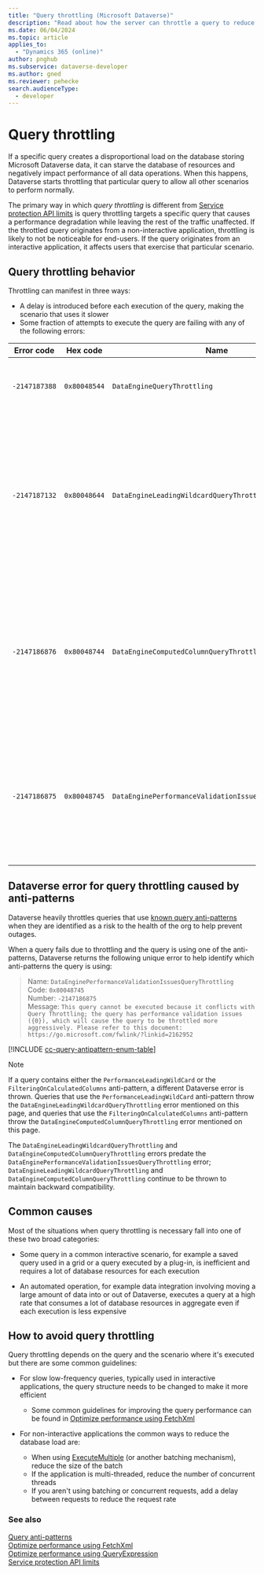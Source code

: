 ```yaml
---
title: "Query throttling (Microsoft Dataverse)"
description: "Read about how the server can throttle a query to reduce system performance impact and what you can do about it."
ms.date: 06/04/2024
ms.topic: article
applies_to: 
  - "Dynamics 365 (online)"
author: pnghub
ms.subservice: dataverse-developer
ms.author: gned
ms.reviewer: pehecke
search.audienceType: 
  - developer
---
```


# Query throttling

If a specific query creates a disproportional load on the database storing Microsoft Dataverse data, it can starve the database of resources and negatively impact performance of all data operations. When this happens, Dataverse starts throttling that particular query to allow all other scenarios to perform normally.

The primary way in which *query throttling* is different from [Service protection API limits](api-limits.md) is
query throttling targets a specific query that causes a performance degradation while leaving the rest of the traffic unaffected. If the throttled query originates from a non-interactive application, throttling is likely to not be noticeable for end-users. If the query originates from an interactive application, it affects users that exercise that particular scenario.

## Query throttling behavior

Throttling can manifest in three ways:

- A delay is introduced before each execution of the query, making the scenario that uses it slower
- Some fraction of attempts to execute the query are failing with any of the following errors:

|Error code|Hex code|Name|Message|
|---|---|---|---|
|`-2147187388`|`0x80048544`|`DataEngineQueryThrottling`|`This query cannot be executed because it conflicts with query throttling.`|
|`-2147187132`|`0x80048644`|`DataEngineLeadingWildcardQueryThrottling`|`This query cannot be executed because it conflicts with Query Throttling; the query uses a leading wildcard value in a filter condition, which will cause the query to be throttled more aggressively.`|
|`-2147186876`|`0x80048744`|`DataEngineComputedColumnQueryThrottling`|`This query cannot be executed because it conflicts with Query Throttling; the query uses a computed column in a filter condition, which will cause the query to be throttled more aggressively.` |
|`-2147186875`|`0x80048745`|`DataEnginePerformanceValidationIssuesQueryThrottling`|`This query cannot be executed because it conflicts with Query Throttling; the query has performance validation issues ({0}), which will cause the query to be throttled more aggressively.` |

## <a name="DataEnginePerformanceValidationIssuesQueryThrottling"></a> Dataverse error for query throttling caused by anti-patterns

Dataverse heavily throttles queries that use [known query anti-patterns](query-antipatterns.md) when they are identified as a risk to the health of the org to help prevent outages.

When a query fails due to throttling and the query is using one of the anti-patterns, Dataverse returns the following unique error to help identify which anti-patterns the query is using:

> Name: `DataEnginePerformanceValidationIssuesQueryThrottling`<br />
> Code: `0x80048745`<br />
> Number: `-2147186875`<br />
> Message: `This query cannot be executed because it conflicts with Query Throttling; the query has performance validation issues ({0}), which will cause the query to be throttled more aggressively. Please refer to this document: https://go.microsoft.com/fwlink/?linkid=2162952`

[!INCLUDE [cc-query-antipattern-enum-table](includes/cc-query-antipattern-enum-table.md)]

> [!NOTE]
> If a query contains either the `PerformanceLeadingWildCard` or the `FilteringOnCalculatedColumns` anti-pattern, a different Dataverse error is thrown. Queries that use the `PerformanceLeadingWildCard` anti-pattern throw the `DataEngineLeadingWildcardQueryThrottling` error mentioned on this page, and queries that use the `FilteringOnCalculatedColumns` anti-pattern throw the `DataEngineComputedColumnQueryThrottling` error mentioned on this page. 
> 
> The `DataEngineLeadingWildcardQueryThrottling` and `DataEngineComputedColumnQueryThrottling` errors predate the `DataEnginePerformanceValidationIssuesQueryThrottling` error; `DataEngineLeadingWildcardQueryThrottling` and `DataEngineComputedColumnQueryThrottling` continue to be thrown to maintain backward compatibility.  

## Common causes

Most of the situations when query throttling is necessary fall into one of these two broad categories:

- Some query in a common interactive scenario, for example a saved query used in a grid or a query executed by a plug-in, is inefficient and requires a lot of database resources for each execution

- An automated operation, for example data integration involving moving a large amount of data into or out of Dataverse, executes a query at a high rate that consumes a lot of database resources in aggregate even if each execution is less expensive

## How to avoid query throttling

Query throttling depends on the query and the scenario where it's executed but there are some common guidelines:

- For slow low-frequency queries, typically used in interactive applications, the query structure needs to be changed to make it more efficient

  - Some common guidelines for improving the query performance can be found in [Optimize performance using FetchXml](fetchxml/optimize-performance.md)

- For non-interactive applications the common ways to reduce the database load are:

  - When using [ExecuteMultiple](xref:Microsoft.Xrm.Sdk.Messages.ExecuteMultipleRequest) (or another batching mechanism), reduce the size of the batch
  - If the application is multi-threaded, reduce the number of concurrent threads
  - If you aren't using batching or concurrent requests, add a delay between requests to reduce the request rate
 
### See also
[Query anti-patterns](query-antipatterns.md)  
[Optimize performance using FetchXml](fetchxml/optimize-performance.md)  
[Optimize performance using QueryExpression](org-service/queryexpression//optimize-performance.md)  
[Service protection API limits](api-limits.md)

